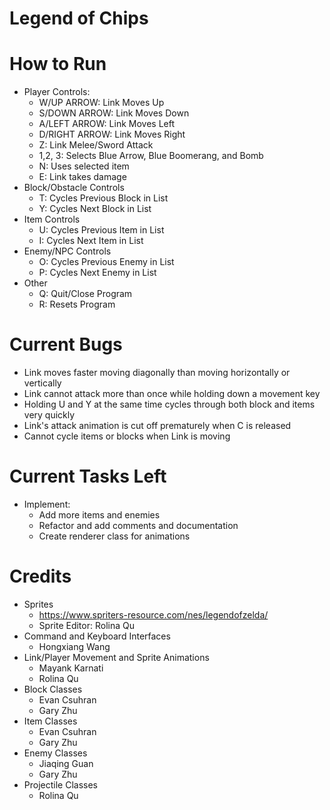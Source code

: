 # Legend of Chips

# How to Run
* Player Controls:
  - W/UP ARROW: Link Moves Up
  - S/DOWN ARROW: Link Moves Down
  - A/LEFT ARROW: Link Moves Left
  - D/RIGHT ARROW: Link Moves Right
  - Z: Link Melee/Sword Attack
  - 1,2, 3: Selects Blue Arrow, Blue Boomerang, and Bomb 
  - N: Uses selected item
  - E: Link takes damage
* Block/Obstacle Controls
  - T: Cycles Previous Block in List
  - Y: Cycles Next Block in List
* Item Controls
  - U: Cycles Previous Item in List
  - I: Cycles Next Item in List
* Enemy/NPC Controls
  - O: Cycles Previous Enemy in List
  - P: Cycles Next Enemy in List
* Other
  - Q: Quit/Close Program
  - R: Resets Program

# Current Bugs
* Link moves faster moving diagonally than moving horizontally or vertically
* Link cannot attack more than once while holding down a movement key
* Holding U and Y at the same time cycles through both block and items very quickly
* Link's attack animation is cut off prematurely when C is released
* Cannot cycle items or blocks when Link is moving

# Current Tasks Left
* Implement:
  - Add more items and enemies
  - Refactor and add comments and documentation
  - Create renderer class for animations

# Credits
* Sprites
  - https://www.spriters-resource.com/nes/legendofzelda/
  - Sprite Editor: Rolina Qu
* Command and Keyboard Interfaces
  - Hongxiang Wang
* Link/Player Movement and Sprite Animations
  - Mayank Karnati
  - Rolina Qu
* Block Classes
  - Evan Csuhran
  - Gary Zhu
* Item Classes
  - Evan Csuhran
  - Gary Zhu
* Enemy Classes
  - Jiaqing Guan
  - Gary Zhu
* Projectile Classes
  - Rolina Qu
